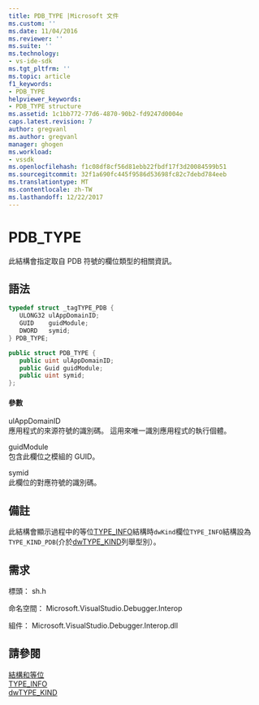```yaml
---
title: PDB_TYPE |Microsoft 文件
ms.custom: ''
ms.date: 11/04/2016
ms.reviewer: ''
ms.suite: ''
ms.technology:
- vs-ide-sdk
ms.tgt_pltfrm: ''
ms.topic: article
f1_keywords:
- PDB_TYPE
helpviewer_keywords:
- PDB_TYPE structure
ms.assetid: 1c1bb772-77d6-4870-90b2-fd9247d0004e
caps.latest.revision: 7
author: gregvanl
ms.author: gregvanl
manager: ghogen
ms.workload:
- vssdk
ms.openlocfilehash: f1c08df8cf56d81ebb22fbdf17f3d20084599b51
ms.sourcegitcommit: 32f1a690fc445f9586d53698fc82c7debd784eeb
ms.translationtype: MT
ms.contentlocale: zh-TW
ms.lasthandoff: 12/22/2017
---
```

# <a name="pdbtype"></a>PDB_TYPE
此結構會指定取自 PDB 符號的欄位類型的相關資訊。  
  
## <a name="syntax"></a>語法  
  
```cpp  
typedef struct _tagTYPE_PDB {  
   ULONG32 ulAppDomainID;  
   GUID    guidModule;  
   DWORD   symid;  
} PDB_TYPE;  
```  
  
```csharp  
public struct PDB_TYPE {  
   public uint ulAppDomainID;  
   public Guid guidModule;  
   public uint symid;  
};  
```  
  
#### <a name="parameters"></a>參數  
 ulAppDomainID  
 應用程式的來源符號的識別碼。 這用來唯一識別應用程式的執行個體。  
  
 guidModule  
 包含此欄位之模組的 GUID。  
  
 symid  
 此欄位的對應符號的識別碼。  
  
## <a name="remarks"></a>備註  
 此結構會顯示過程中的等位[TYPE_INFO](../../../extensibility/debugger/reference/type-info.md)結構時`dwKind`欄位`TYPE_INFO`結構設為`TYPE_KIND_PDB`(介於[dwTYPE_KIND](../../../extensibility/debugger/reference/dwtype-kind.md)列舉型別）。  
  
## <a name="requirements"></a>需求  
 標頭： sh.h  
  
 命名空間： Microsoft.VisualStudio.Debugger.Interop  
  
 組件： Microsoft.VisualStudio.Debugger.Interop.dll  
  
## <a name="see-also"></a>請參閱  
 [結構和等位](../../../extensibility/debugger/reference/structures-and-unions.md)   
 [TYPE_INFO](../../../extensibility/debugger/reference/type-info.md)   
 [dwTYPE_KIND](../../../extensibility/debugger/reference/dwtype-kind.md)